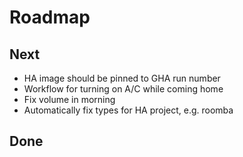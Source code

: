 # Roadmap

## Next

- HA image should be pinned to GHA run number
- Workflow for turning on A/C while coming home
- Fix volume in morning
- Automatically fix types for HA project, e.g. roomba

## Done
